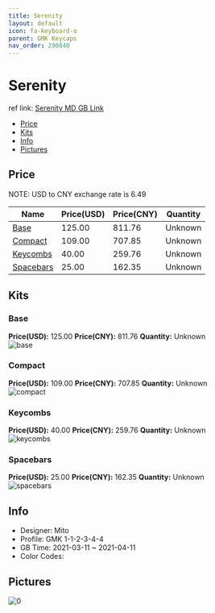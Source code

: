 ```yaml
---
title: Serenity 
layout: default
icon: fa-keyboard-o
parent: GMK Keycaps
nav_order: 290840
---
```


# Serenity 

ref link: [Serenity MD GB Link](https://drop.com/buy/drop-mito-gmk-serenity-custom-keycap-set)

* [Price](#price)
* [Kits](#kits)
* [Info](#info)
* [Pictures](#pictures)

## Price

NOTE: USD to CNY exchange rate is 6.49

| Name          | Price(USD)   |  Price(CNY) | Quantity |
| ------------- | ------------ |  ---------- | -------- |
|[Base](#base)|125.00|811.76|Unknown|
|[Compact](#compact)|109.00|707.85|Unknown|
|[Keycombs](#keycombs)|40.00|259.76|Unknown|
|[Spacebars](#spacebars)|25.00|162.35|Unknown|


## Kits
### Base  
**Price(USD):** 125.00	**Price(CNY):** 811.76	**Quantity:** Unknown  
<img src="{{ 'assets/images/gmk-keycaps/Serenity/kits_pics/base.jpg' | relative_url }}" alt="base" class="image featured">

### Compact  
**Price(USD):** 109.00	**Price(CNY):** 707.85	**Quantity:** Unknown  
<img src="{{ 'assets/images/gmk-keycaps/Serenity/kits_pics/compact.jpg' | relative_url }}" alt="compact" class="image featured">

### Keycombs  
**Price(USD):** 40.00	**Price(CNY):** 259.76	**Quantity:** Unknown  
<img src="{{ 'assets/images/gmk-keycaps/Serenity/kits_pics/keycombs.jpg' | relative_url }}" alt="keycombs" class="image featured">

### Spacebars  
**Price(USD):** 25.00	**Price(CNY):** 162.35	**Quantity:** Unknown  
<img src="{{ 'assets/images/gmk-keycaps/Serenity/kits_pics/spacebars.jpg' | relative_url }}" alt="spacebars" class="image featured">

## Info
* Designer: Mito  
* Profile: GMK 1-1-2-3-4-4  
* GB Time: 2021-03-11 ~ 2021-04-11  
* Color Codes:  


## Pictures  
<img src="{{ 'assets/images/gmk-keycaps/Serenity/rendering_pics/0.jpg' | relative_url }}" alt="0" class="image featured">
